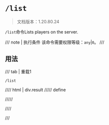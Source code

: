 # `/list`

> 文档版本：1.20.80.24

`/list`命令Lists players on the server.

/// note | 执行条件
该命令需要权限等级：`any`|`0`。
///

## 用法

/// tab | 重载1
```mcfunction
/list
```

//// html | div.result
///// define

/////

////

///
